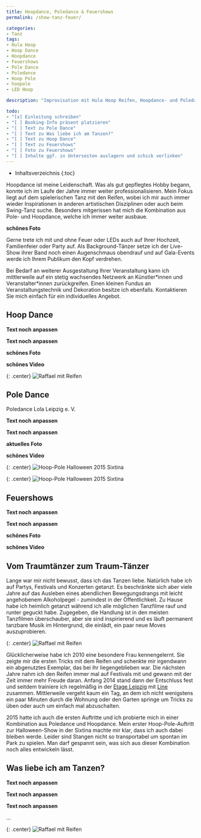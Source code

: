 ```yaml
---
title: Hoopdance, Poledance & Feuershows
permalink: /show-tanz-feuer/

categories: 
- Tanz
tags: 
- Hula Hoop
- Hoop Dance
- Hoopdance
- Feuershows
- Pole Dance
- Poledance
- Hoop Pole
- hoopole
- LED Hoop

description: "Improvisation mit Hula Hoop Reifen, Hoopdance- und Poledance-Shows mit Lichteffekten durch LEDs und Feuer - Ich tanze auch auf Ihrer Hochzeit und mache mit artistischen Showeinlagen Familienfeiern, Partys oder Gala-Events zu unvergesslichen Ereignissen."

todo:
- "[x] Einleitung schreiben"
- "[ ] Booking-Info präsent platzieren"
- "[ ] Text zu Pole Dance"
- "[ ] Text zu Was liebe ich am Tanzen?"
- "[ ] Text zu Hoop Dance"
- "[ ] Text zu Feuershows"
- "[ ] Foto zu Feuershows"
- "[ ] Inhalte ggf. in Unterseiten auslagern und schick verlinken"
---
```


* Inhaltsverzeichnis
{:toc}

Hoopdance ist meine Leidenschaft. Was als gut gepflegtes Hobby begann, konnte ich im Laufe der Jahre immer weiter professionalisieren. Mein Fokus liegt auf dem spielerischen Tanz mit den Reifen, wobei ich mir auch immer wieder Inspirationen in anderen artistischen Disziplinen oder auch beim Swing-Tanz suche. Besonders mitgerissen hat mich die Kombination aus Pole- und Hoopdance, welche ich immer weiter ausbaue.

**schönes Foto**

Gerne trete ich mit und ohne Feuer oder LEDs auch auf Ihrer Hochzeit, Familienfeier oder Party auf. Als Background-Tänzer setze ich der Live-Show ihrer Band noch einen Augenschmaus obendrauf und auf Gala-Events werde ich Ihrem Publikum den Kopf verdrehen.

Bei Bedarf an weiterer Ausgestaltung Ihrer Veranstaltung kann ich mittlerweile auf ein stetig wachsendes Netzwerk an Künstler\*innen und Veranstalter\*innen zurückgreifen. Einen kleinen Fundus an Veranstaltungstechnik und Dekoration besitze ich ebenfalls. Kontaktieren Sie mich einfach für ein individuelles Angebot.

## Hoop Dance

**Text noch anpassen**

**Text noch anpassen**

**schönes Foto**

**schönes Video**

{: .center}
![Raffael mit Reifen]({{site.imgpath}}/DSC05547_500px.jpg)


## Pole Dance

Poledance Lola Leipzig e. V.

**Text noch anpassen**

**Text noch anpassen**

**aktuelles Foto**

**schönes Video**

{: .center}
![Hoop-Pole Halloween 2015 Sixtina]({{site.imgpath}}/raffael_hoop-pole_halloween2015_sixtina_probe.jpg)

{: .center}
![Hoop-Pole Halloween 2015 Sixtina]({{site.imgpath}}/raffael_hoop-pole_halloween2015_sixtina_c-chico.jpg "c: Chico")


## Feuershows

**Text noch anpassen**

**Text noch anpassen**

**schönes Foto**

**schönes Video**


## Vom Traumtänzer zum Traum-Tänzer

Lange war mir nicht bewusst, dass ich das Tanzen liebe. Natürlich habe ich auf Partys, Festivals und Konzerten getanzt. Es beschränkte sich aber viele Jahre auf das Ausleben eines abendlichen Bewegungsdrangs mit leicht angehobenem Alkoholpegel - zumindest in der Öffentlichkeit. Zu Hause habe ich heimlich getanzt während ich alle möglichen Tanzfilme rauf und runter geguckt habe. Zugegeben, die Handlung ist in den meisten Tanzfilmen überschauber, aber sie sind inspirierend und es läuft permanent tanzbare Musik im Hintergrund, die einlädt, ein paar neue Moves auszuprobieren.

{: .center}
![Raffael mit Reifen]({{site.imgpath}}/DSC05559_sw.jpg)

Glücklicherweise habe ich 2010 eine besondere Frau kennengelernt. Sie zeigte mir die ersten Tricks mit dem Reifen und schenkte mir irgendwann ein abgenutztes Exemplar, das bei ihr liegengeblieben war. Die nächsten Jahre nahm ich den Reifen immer mal auf Festivals mit und gewann mit der Zeit immer mehr Freude daran. Anfang 2014 stand dann der Entschluss fest und seitdem trainiere ich regelmäßig in der [Etage Leipzig](http://www.sir-frankman.de/etage/) mit [Line](http://www.la-line-hoop.de/) zusammen. Mittlerweile vergeht kaum ein Tag, an dem ich nicht wenigstens ein paar Minuten durch die Wohnung oder den Garten springe um Tricks zu üben oder auch um einfach mal abzuschalten.

2015 hatte ich auch die ersten Auftritte und ich probierte mich in einer Kombination aus Poledance und Hoopdance. Mein erster Hoop-Pole-Auftritt zur Halloween-Show in der Sixtina machte mir klar, dass ich auch dabei bleiben werde. Leider sind Stangen nicht so transportabel um spontan im Park zu spielen. Man darf gespannt sein, was sich aus dieser Kombination noch alles entwickeln lässt.


## Was liebe ich am Tanzen?

**Text noch anpassen**

**Text noch anpassen**

**Text noch anpassen**

...

{: .center}
![Raffael mit Reifen]({{site.imgpath}}/DSC05543.jpg)
